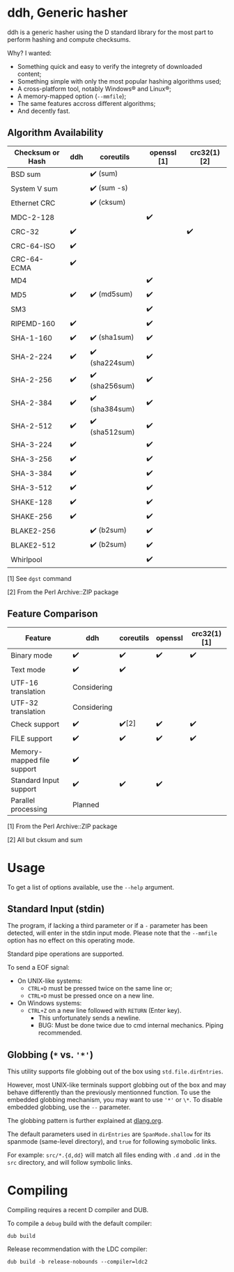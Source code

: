 # ddh, Generic hasher

ddh is a generic hasher using the D standard library for the most part to
perform hashing and compute checksums.

Why? I wanted:
- Something quick and easy to verify the integrety of downloaded content;
- Something simple with only the most popular hashing algorithms used;
- A cross-platform tool, notably Windows®️ and Linux®️;
- A memory-mapped option (`--mmfile`);
- The same features accross different algorithms;
- And decently fast.

## Algorithm Availability

| Checksum or Hash | ddh | coreutils | openssl [1] | crc32(1) [2] |
|---|---|---|---|---|
| BSD sum | | ✔️ (sum) | | |
| System V sum | | ✔️ (sum -s) | | |
| Ethernet CRC | | ✔️ (cksum) | | |
| MDC-2-128 | | | ✔️ | |
| CRC-32 | ✔️ | | | ✔️ |
| CRC-64-ISO | ✔️ | | |
| CRC-64-ECMA | ✔️ | | |
| MD4 | | | ✔️ | |
| MD5 | ✔️ | ✔️ (md5sum) | ✔️ | |
| SM3 | | | ✔️ | |
| RIPEMD-160 | ✔️ | | ✔️ | |
| SHA-1-160 | ✔️ | ✔️ (sha1sum) | ✔️ | |
| SHA-2-224 | ✔️ | ✔️ (sha224sum) | ✔️ | |
| SHA-2-256 | ✔️ | ✔️ (sha256sum) | ✔️ | |
| SHA-2-384 | ✔️ | ✔️ (sha384sum) | ✔️ | |
| SHA-2-512 | ✔️ | ✔️ (sha512sum) | ✔️ | |
| SHA-3-224 | ✔️ | | ✔️ | |
| SHA-3-256 | ✔️ | | ✔️ | |
| SHA-3-384 | ✔️ | | ✔️ | |
| SHA-3-512 | ✔️ | | ✔️ | |
| SHAKE-128 | ✔️ | | ✔️ | |
| SHAKE-256 | ✔️ | | ✔️ | |
| BLAKE2-256 | | ✔️ (b2sum) | ✔️ | |
| BLAKE2-512 | | ✔️ (b2sum) | ✔️ | |
| Whirlpool | | | ✔️ | |

[1] See `dgst` command

[2] From the Perl Archive::ZIP package

## Feature Comparison

| Feature | ddh | coreutils | openssl | crc32(1) [1] |
|---|---|---|---|---|
| Binary mode | ✔️ | ✔️ | ✔️ | ✔️ |
| Text mode | ✔️ | ✔️ | | |
| UTF-16 translation | Considering | | | |
| UTF-32 translation | Considering | | | |
| Check support | ✔️ | ✔️[2] | ✔️ | ✔️ |
| FILE support | ✔️ | ✔️ | ✔️ | ✔️ |
| Memory-mapped file support | ✔️ | | | |
| Standard Input support | ✔️ | ✔️ | ✔️ | |
| Parallel processing | Planned | | | |

[1] From the Perl Archive::ZIP package

[2] All but cksum and sum

# Usage

To get a list of options available, use the `--help` argument.

## Standard Input (stdin)

The program, if lacking a third parameter or if a `-` parameter has been
detected, will enter in the stdin input mode. Please note that the `--mmfile`
option has no effect on this operating mode.

Standard pipe operations are supported.

To send a EOF signal:
- On UNIX-like systems:
  - `CTRL+D` must be pressed twice on the same line or;
  - `CTRL+D` must be pressed once on a new line.
- On Windows systems:
  - `CTRL+Z` on a new line followed with `RETURN` (Enter key).
    - This unfortunately sends a newline.
    - BUG: Must be done twice due to cmd internal mechanics. Piping recommended.

## Globbing (`*` vs. `'*'`)

This utility supports file globbing out of the box using `std.file.dirEntries`.

However, most UNIX-like terminals support globbing out of the box and may
behave differently than the previously mentionned function. To use the embedded
globbing mechanism, you may want to use `'*'` or `\*`. To disable embedded
globbing, use the `--` parameter.

The globbing pattern is further explained at
[dlang.org](https://dlang.org/phobos/std_path.html#.globMatch).

The default parameters used in `dirEntries` are `SpanMode.shallow` for its
spanmode (same-level directory), and `true` for following symobolic links.

For example: `src/*.{d,dd}` will match all files ending with `.d`
and `.dd` in the `src` directory, and will follow symbolic links.

# Compiling

Compiling requires a recent D compiler and DUB.

To compile a `debug` build with the default compiler:
```
dub build
```

Release recommendation with the LDC compiler:
```
dub build -b release-nobounds --compiler=ldc2
```